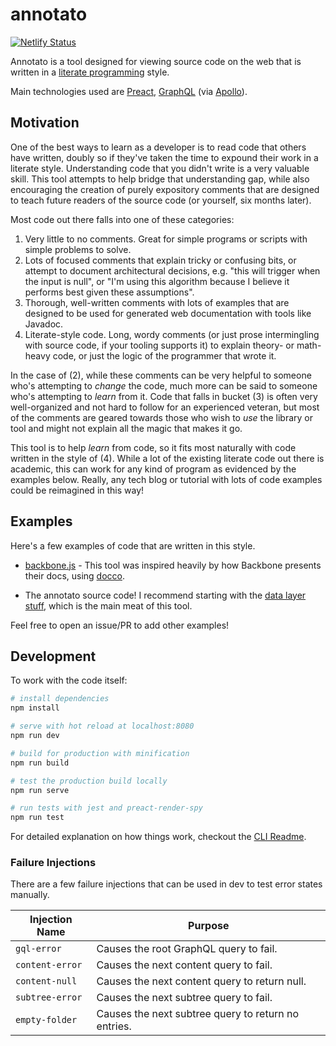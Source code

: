 # annotato
[![Netlify Status](https://api.netlify.com/api/v1/badges/11c1e4d4-5928-457e-a3c4-9118a510f247/deploy-status)](https://app.netlify.com/sites/awesome-chandrasekhar-5b459a/deploys)

Annotato is a tool designed for viewing source code on the web that is written
in a [literate programming](https://en.wikipedia.org/wiki/Literate_programming)
style.

Main technologies used are [Preact](https://preactjs.com),
[GraphQL](https://graphql.org) (via [Apollo](https://www.apollographql.com)).

## Motivation

One of the best ways to learn as a developer is to read code that others have
written, doubly so if they've taken the time to expound their work in a literate
style. Understanding code that you didn't write is a very valuable skill. This
tool attempts to help bridge that understanding gap, while also encouraging the
creation of purely expository comments that are designed to teach future readers
of the source code (or yourself, six months later).

Most code out there falls into one of these categories:
1. Very little to no comments. Great for simple programs or scripts with simple
   problems to solve.
2. Lots of focused comments that explain tricky or confusing bits, or attempt to
   document architectural decisions, e.g. "this will trigger when the input is
   null", or "I'm using this algorithm because I believe it performs best given
   these assumptions".
3. Thorough, well-written comments with lots of examples that are designed to be
   used for generated web documentation with tools like Javadoc.
4. Literate-style code. Long, wordy comments (or just prose intermingling with
   source code, if your tooling supports it) to explain theory- or
   math-heavy code, or just the logic of the programmer that wrote it.

In the case of (2), while these comments can be very helpful to someone who's
attempting to _change_ the code, much more can be said to someone who's
attempting to _learn_ from it. Code that falls in bucket (3) is often very
well-organized and not hard to follow for an experienced veteran, but most of
the comments are geared towards those who wish to _use_ the library or tool and
might not explain all the magic that makes it go.

This tool is to help _learn_ from code, so it fits most naturally with code
written in the style of (4). While a lot of the existing literate code out there
is academic, this can work for any kind of program as evidenced by the examples
below. Really, any tech blog or tutorial with lots of code examples could be
reimagined in this way!

## Examples

Here's a few examples of code that are written in this style.

* [backbone.js](/github.com/jashkenas/backbone/blob/master/backbone.js) - This tool was inspired heavily by how Backbone presents
    their docs, using [docco](/github.com/jashkenas/docco/blob/master/docco.js).

* The annotato source code! I recommend starting with the
[data layer stuff](/github.com/nbrendler/annotato/src/components/gh-context.js), which is the main meat of
this tool.

Feel free to open an issue/PR to add other examples!

## Development

To work with the code itself:

``` bash
# install dependencies
npm install

# serve with hot reload at localhost:8080
npm run dev

# build for production with minification
npm run build

# test the production build locally
npm run serve

# run tests with jest and preact-render-spy
npm run test
```

For detailed explanation on how things work, checkout the [CLI Readme](https://github.com/developit/preact-cli/blob/master/README.md).

### Failure Injections

There are a few failure injections that can be used in dev to test error states
manually.

| Injection Name  | Purpose                                             |
| --------------  | --------------------------------------------------- |
| `gql-error`     | Causes the root GraphQL query to fail.              |
| `content-error` | Causes the next content query to fail.              |
| `content-null`  | Causes the next content query to return null.       |
| `subtree-error` | Causes the next subtree query to fail.              |
| `empty-folder`  | Causes the next subtree query to return no entries. |
